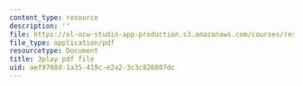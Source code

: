 ```yaml
---
content_type: resource
description: ''
file: https://ol-ocw-studio-app-production.s3.amazonaws.com/courses/res-6-012-introduction-to-probability-spring-2018/aef9708d1a35419ce2a23c3c826807dc_m-enGdJ-j8s.pdf
file_type: application/pdf
resourcetype: Document
title: 3play pdf file
uid: aef9708d-1a35-419c-e2a2-3c3c826807dc
---
```

